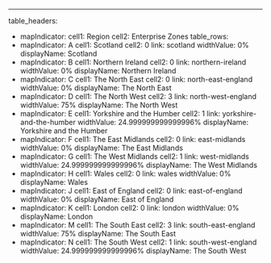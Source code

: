---
table_headers:
 - mapIndicator:
   cell1: Region
   cell2: Enterprise Zones
table_rows:
 - mapIndicator: A
   cell1: Scotland
   cell2: 0
   link: scotland
   widthValue: 0%
   displayName: Scotland
 - mapIndicator: B
   cell1: Northern Ireland
   cell2: 0
   link: northern-ireland
   widthValue: 0%
   displayName: Northern Ireland
 - mapIndicator: C
   cell1: The North East
   cell2: 0
   link: north-east-england
   widthValue: 0%
   displayName: The North East
 - mapIndicator: D
   cell1: The North West
   cell2: 3
   link: north-west-england
   widthValue: 75%
   displayName: The North West
 - mapIndicator: E
   cell1: Yorkshire and the Humber
   cell2: 1
   link: yorkshire-and-the-humber
   widthValue: 24.999999999999996%
   displayName: Yorkshire and the Humber
 - mapIndicator: F
   cell1: The East Midlands
   cell2: 0
   link: east-midlands
   widthValue: 0%
   displayName: The East Midlands
 - mapIndicator: G
   cell1: The West Midlands
   cell2: 1
   link: west-midlands
   widthValue: 24.999999999999996%
   displayName: The West Midlands
 - mapIndicator: H
   cell1: Wales
   cell2: 0
   link: wales
   widthValue: 0%
   displayName: Wales
 - mapIndicator: J
   cell1: East of England
   cell2: 0
   link: east-of-england
   widthValue: 0%
   displayName: East of England
 - mapIndicator: K
   cell1: London
   cell2: 0
   link: london
   widthValue: 0%
   displayName: London
 - mapIndicator: M
   cell1: The South East
   cell2: 3
   link: south-east-england
   widthValue: 75%
   displayName: The South East
 - mapIndicator: N
   cell1: The South West
   cell2: 1
   link: south-west-england
   widthValue: 24.999999999999996%
   displayName: The South West
